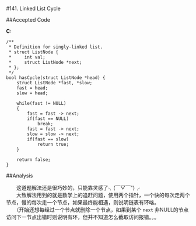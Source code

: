 #141. Linked List Cycle

##Accepted Code

**C:**

	/**
	 * Definition for singly-linked list.
	 * struct ListNode {
	 *     int val;
	 *     struct ListNode *next;
	 * };
	 */
	bool hasCycle(struct ListNode *head) {
	    struct ListNode *fast, *slow;
	    fast = head;
	    slow = head;
	    
	    while(fast != NULL)
	    {
	        fast = fast -> next;
	        if(fast == NULL)
	            break;
	        fast = fast -> next;
	        slow = slow -> next;
	        if(fast == slow)
	            return true;
	    }
	    
	    return false;
	}

##Analysis

　　这道题解法还是很巧妙的，只能靠灵感了╮(￣▽￣")╭  
　　大致解法用到的就是数学上的追赶问题，使用两个指针，一个快的每次走两个节点，慢的每次走一个节点，如果最终能相遇，则说明链表有环咯。  
　　（开始还想每经过一个节点就删除一个节点，如果到某个 `next` 非NULL的节点访问下一节点出错时则说明有环，但并不知道怎么截取访问报错。。。